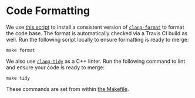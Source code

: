 # Code Formatting

We use [this script](/scripts/format.sh#L20) to install a consistent version of [`clang-format`](https://clang.llvm.org/docs/ClangFormat.html) to format the code base. The format is automatically checked via a Travis CI build as well. Run the following script locally to ensure formatting is ready to merge:

    make format

We also use [`clang-tidy`](https://clang.llvm.org/extra/clang-tidy/) as a C++ linter. Run the following command to lint and ensure your code is ready to merge:

	make tidy

These commands are set from within [the Makefile](./Makefile).